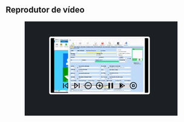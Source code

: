 ## Reprodutor de vídeo

<p align="center">
  <img alt="letmeask" src="Screenshot_14.png" width="80%">
</p>
